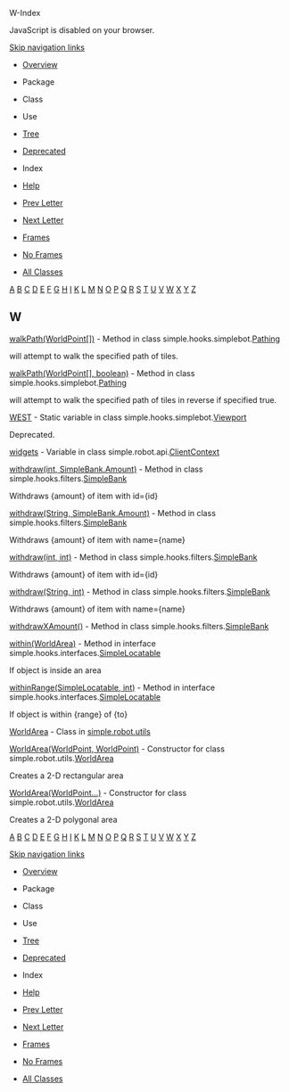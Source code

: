 W-Index   <!-- try { if (location.href.indexOf('is-external=true') == -1) { parent.document.title="W-Index"; } } catch(err) { } //-->

JavaScript is disabled on your browser.

[Skip navigation links](#skip.navbar.top "Skip navigation links")

*   [Overview](../overview-summary.html)
*   Package
*   Class
*   Use
*   [Tree](../overview-tree.html)
*   [Deprecated](../deprecated-list.html)
*   Index
*   [Help](../help-doc.html)

*   [Prev Letter](index-21.html)
*   [Next Letter](index-23.html)

*   [Frames](../index.html?index-files/index-22.html)
*   [No Frames](index-22.html)

*   [All Classes](../allclasses-noframe.html)

<!-- allClassesLink = document.getElementById("allclasses\_navbar\_top"); if(window==top) { allClassesLink.style.display = "block"; } else { allClassesLink.style.display = "none"; } //-->

[A](index-1.html) [B](index-2.html) [C](index-3.html) [D](index-4.html) [E](index-5.html) [F](index-6.html) [G](index-7.html) [H](index-8.html) [I](index-9.html) [K](index-10.html) [L](index-11.html) [M](index-12.html) [N](index-13.html) [O](index-14.html) [P](index-15.html) [Q](index-16.html) [R](index-17.html) [S](index-18.html) [T](index-19.html) [U](index-20.html) [V](index-21.html) [W](index-22.html) [X](index-23.html) [Y](index-24.html) [Z](index-25.html) 

W
-

[walkPath(WorldPoint\[\])](../simple/hooks/simplebot/Pathing.html#walkPath-net.runelite.api.coords.WorldPoint:A-) - Method in class simple.hooks.simplebot.[Pathing](../simple/hooks/simplebot/Pathing.html "class in simple.hooks.simplebot")

will attempt to walk the specified path of tiles.

[walkPath(WorldPoint\[\], boolean)](../simple/hooks/simplebot/Pathing.html#walkPath-net.runelite.api.coords.WorldPoint:A-boolean-) - Method in class simple.hooks.simplebot.[Pathing](../simple/hooks/simplebot/Pathing.html "class in simple.hooks.simplebot")

will attempt to walk the specified path of tiles in reverse if specified true.

[WEST](../simple/hooks/simplebot/Viewport.html#WEST) - Static variable in class simple.hooks.simplebot.[Viewport](../simple/hooks/simplebot/Viewport.html "class in simple.hooks.simplebot")

Deprecated.

[widgets](../simple/robot/api/ClientContext.html#widgets) - Variable in class simple.robot.api.[ClientContext](../simple/robot/api/ClientContext.html "class in simple.robot.api")

[withdraw(int, SimpleBank.Amount)](../simple/hooks/filters/SimpleBank.html#withdraw-int-simple.hooks.filters.SimpleBank.Amount-) - Method in class simple.hooks.filters.[SimpleBank](../simple/hooks/filters/SimpleBank.html "class in simple.hooks.filters")

Withdraws {amount} of item with id={id}

[withdraw(String, SimpleBank.Amount)](../simple/hooks/filters/SimpleBank.html#withdraw-java.lang.String-simple.hooks.filters.SimpleBank.Amount-) - Method in class simple.hooks.filters.[SimpleBank](../simple/hooks/filters/SimpleBank.html "class in simple.hooks.filters")

Withdraws {amount} of item with name={name}

[withdraw(int, int)](../simple/hooks/filters/SimpleBank.html#withdraw-int-int-) - Method in class simple.hooks.filters.[SimpleBank](../simple/hooks/filters/SimpleBank.html "class in simple.hooks.filters")

Withdraws {amount} of item with id={id}

[withdraw(String, int)](../simple/hooks/filters/SimpleBank.html#withdraw-java.lang.String-int-) - Method in class simple.hooks.filters.[SimpleBank](../simple/hooks/filters/SimpleBank.html "class in simple.hooks.filters")

Withdraws {amount} of item with name={name}

[withdrawXAmount()](../simple/hooks/filters/SimpleBank.html#withdrawXAmount--) - Method in class simple.hooks.filters.[SimpleBank](../simple/hooks/filters/SimpleBank.html "class in simple.hooks.filters")

[within(WorldArea)](../simple/hooks/interfaces/SimpleLocatable.html#within-simple.robot.utils.WorldArea-) - Method in interface simple.hooks.interfaces.[SimpleLocatable](../simple/hooks/interfaces/SimpleLocatable.html "interface in simple.hooks.interfaces")

If object is inside an area

[withinRange(SimpleLocatable, int)](../simple/hooks/interfaces/SimpleLocatable.html#withinRange-simple.hooks.interfaces.SimpleLocatable-int-) - Method in interface simple.hooks.interfaces.[SimpleLocatable](../simple/hooks/interfaces/SimpleLocatable.html "interface in simple.hooks.interfaces")

If object is within {range} of {to}

[WorldArea](../simple/robot/utils/WorldArea.html "class in simple.robot.utils") - Class in [simple.robot.utils](../simple/robot/utils/package-summary.html)

[WorldArea(WorldPoint, WorldPoint)](../simple/robot/utils/WorldArea.html#WorldArea-net.runelite.api.coords.WorldPoint-net.runelite.api.coords.WorldPoint-) - Constructor for class simple.robot.utils.[WorldArea](../simple/robot/utils/WorldArea.html "class in simple.robot.utils")

Creates a 2-D rectangular area

[WorldArea(WorldPoint...)](../simple/robot/utils/WorldArea.html#WorldArea-net.runelite.api.coords.WorldPoint...-) - Constructor for class simple.robot.utils.[WorldArea](../simple/robot/utils/WorldArea.html "class in simple.robot.utils")

Creates a 2-D polygonal area

[A](index-1.html) [B](index-2.html) [C](index-3.html) [D](index-4.html) [E](index-5.html) [F](index-6.html) [G](index-7.html) [H](index-8.html) [I](index-9.html) [K](index-10.html) [L](index-11.html) [M](index-12.html) [N](index-13.html) [O](index-14.html) [P](index-15.html) [Q](index-16.html) [R](index-17.html) [S](index-18.html) [T](index-19.html) [U](index-20.html) [V](index-21.html) [W](index-22.html) [X](index-23.html) [Y](index-24.html) [Z](index-25.html) 

[Skip navigation links](#skip.navbar.bottom "Skip navigation links")

*   [Overview](../overview-summary.html)
*   Package
*   Class
*   Use
*   [Tree](../overview-tree.html)
*   [Deprecated](../deprecated-list.html)
*   Index
*   [Help](../help-doc.html)

*   [Prev Letter](index-21.html)
*   [Next Letter](index-23.html)

*   [Frames](../index.html?index-files/index-22.html)
*   [No Frames](index-22.html)

*   [All Classes](../allclasses-noframe.html)

<!-- allClassesLink = document.getElementById("allclasses\_navbar\_bottom"); if(window==top) { allClassesLink.style.display = "block"; } else { allClassesLink.style.display = "none"; } //-->